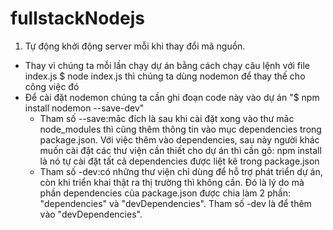 # fullstackNodejs
1. Tự động khởi động server mỗi khi thay đổi mã nguồn.
- Thay vì chúng ta mỗi lần chạy dự án bằng cách chạy câu lệnh với file index.js $ node index.js thì chúng ta dùng nodemon để thay thế cho công việc đó
- Để cài đặt nodemon chúng ta cần ghi đoạn code này vào dự án "$ npm install nodemon --save-dev"
  + Tham số --save:māc đích là sau khi cài đặt xong vào thư māc node_modules thì cũng thêm thông
    tin vào mục dependencies trong package.json. Với việc thêm vào dependencies, sau này người khác
    muốn cài đặt các thư viện cần thiết cho dự án thì cần gõ: npm install là nó tự cài đặt tất cả 
    dependencies được liệt kê trong package.json
  + Tham số -dev:có những thư viện chỉ dùng để hỗ trợ phát triển dự án, còn khi triển
    khai thật ra thị trường thì không cần. Đó là lý do mà phần dependencies của
    package.json được chia làm 2 phần: "dependencies" và "devDependencies".
    Tham số -dev là để thêm vào "devDependencies".
      
